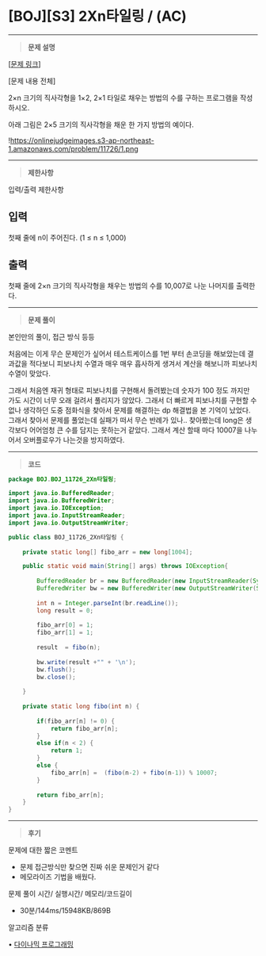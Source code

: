 # [BOJ][S3] 2Xn타일링 / (AC)

---

> **문제 설명**
> 

[[문제 링크](https://www.acmicpc.net/problem/11726)]

[문제 내용 전체]

2×n 크기의 직사각형을 1×2, 2×1 타일로 채우는 방법의 수를 구하는 프로그램을 작성하시오.

아래 그림은 2×5 크기의 직사각형을 채운 한 가지 방법의 예이다.

!https://onlinejudgeimages.s3-ap-northeast-1.amazonaws.com/problem/11726/1.png

---

> **제한사항**
> 

입력/출력 제한사항

## 입력

첫째 줄에 n이 주어진다. (1 ≤ n ≤ 1,000)

## 출력

첫째 줄에 2×n 크기의 직사각형을 채우는 방법의 수를 10,007로 나눈 나머지를 출력한다.

---

> **문제 풀이**
> 

본인만의 풀이, 접근 방식 등등

처음에는 이게 무슨 문제인가 싶어서 테스트케이스를 1번 부터 손코딩을 해보았는데 결과값을 적다보니 피보나치 수열과 매우 매우 흡사하게 생겨서 계산을 해보니까 피보나치 수열이 맞았다.

그래서 처음엔 재귀 형태로 피보나치를 구현해서 돌려봤는데 숫자가 100 정도 까지만 가도 시간이 너무 오래 걸려서 풀리지가 않았다. 그래서 더 빠르게 피보나치를 구현할 수 없나 생각하던 도중 점화식을 찾아서 문제를 해결하는 dp 해결법을 본 기억이 났었다. 그래서 찾아서 문제를 풀었는데 실패가 떠서 무슨 반례가 있나.. 찾아봤는데 long은 생각보다 어어엄청 큰 수를 담지는 못하는거 같았다. 그래서 계산 할때 마다 10007을 나누어서 오버플로우가 나는것을 방지하였다.

---

> **코드**
> 

```java
package BOJ.BOJ_11726_2Xn타일링;

import java.io.BufferedReader;
import java.io.BufferedWriter;
import java.io.IOException;
import java.io.InputStreamReader;
import java.io.OutputStreamWriter;

public class BOJ_11726_2Xn타일링 {
	
	private static long[] fibo_arr = new long[1004];

	public static void main(String[] args) throws IOException{
		
		BufferedReader br = new BufferedReader(new InputStreamReader(System.in));
		BufferedWriter bw = new BufferedWriter(new OutputStreamWriter(System.out));
		
		int n = Integer.parseInt(br.readLine());
		long result = 0;
		
		fibo_arr[0] = 1;
		fibo_arr[1] = 1;
		
		result  = fibo(n);
		
		bw.write(result +"" + '\n');
		bw.flush();
		bw.close();
		
	}
	
	private static long fibo(int n) {
		
		if(fibo_arr[n] != 0) {
			return fibo_arr[n];
		}
		else if(n < 2) {
			return 1;
		}
		else {
			fibo_arr[n] =  (fibo(n-2) + fibo(n-1)) % 10007;
		}
		
		return fibo_arr[n];
	}
}
```

---

> **후기**
> 

문제에 대한 짧은 코멘트

- 문제 접근방식만 찾으면 진짜 쉬운 문제인거 같다
- 메모라이즈 기법을 배웠다.

문제 풀이 시간/ 실행시간/ 메모리/코드길이

- 30분/144ms/15948KB/869B

알고리즘 분류

• [다이나믹 프로그래밍](https://www.acmicpc.net/problem/tag/25)